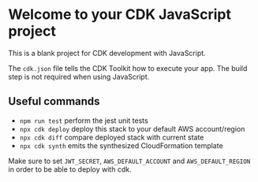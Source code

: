 # Welcome to your CDK JavaScript project

This is a blank project for CDK development with JavaScript.

The `cdk.json` file tells the CDK Toolkit how to execute your app. The build step is not required when using JavaScript.

## Useful commands

- `npm run test` perform the jest unit tests
- `npx cdk deploy` deploy this stack to your default AWS account/region
- `npx cdk diff` compare deployed stack with current state
- `npx cdk synth` emits the synthesized CloudFormation template

Make sure to set `JWT_SECRET`, `AWS_DEFAULT_ACCOUNT` and `AWS_DEFAULT_REGION` in order to be able to deploy with cdk.
